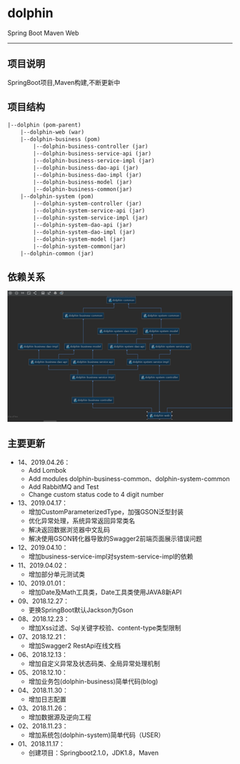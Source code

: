# dolphin
Spring Boot Maven Web

---
## 项目说明
  SpringBoot项目,Maven构建,不断更新中

## 项目结构
	|--dolphin (pom-parent)
	    |--dolphin-web (war)
		|--dolphin-business (pom)
			|--dolphin-business-controller (jar)
			|--dolphin-business-service-api (jar)
			|--dolphin-business-service-impl (jar)
			|--dolphin-business-dao-api (jar)
			|--dolphin-business-dao-impl (jar)  
			|--dolphin-business-model (jar)
			|--dolphin-business-common(jar)
		|--dolphin-system (pom)
			|--dolphin-system-controller (jar)
			|--dolphin-system-service-api (jar)
			|--dolphin-system-service-impl (jar)
			|--dolphin-system-dao-api (jar)
			|--dolphin-system-dao-impl (jar)  
			|--dolphin-system-model (jar)
			|--dolphin-system-common(jar)
		|--dolphin-common (jar)
        
## 依赖关系
![项目依赖关系图](https://github.com/dolphin422/github_repository/blob/master/img-folder/dolphin/%E9%A1%B9%E7%9B%AE%E5%8C%85%E4%BE%9D%E8%B5%96%E5%85%B3%E7%B3%BB.png)
## 主要更新
* 14、2019.04.26：
	* Add Lombok 
	* Add modules dolphin-business-common、dolphin-system-common
	* Add RabbitMQ and Test
	* Change custom status code to 4 digit number
* 13、2019.04.17：
	* 增加CustomParameterizedType，加强GSON泛型封装
	* 优化异常处理，系统异常返回异常类名
	* 解决返回数据浏览器中文乱码
	* 解决使用GSON转化器导致的Swagger2前端页面展示错误问题
* 12、2019.04.10：
	* 增加business-service-impl对system-service-impl的依赖
* 11、2019.04.02：
	* 增加部分单元测试类
* 10、2019.01.01：
	* 增加Date及Math工具类，Date工具类使用JAVA8新API
* 09、2018.12.27：
	* 更换SpringBoot默认Jackson为Gson
* 08、2018.12.23：
	* 增加Xss过滤、Sql关键字校验、content-type类型限制
* 07、2018.12.21：
	* 增加Swagger2 RestApi在线文档
* 06、2018.12.13：
	* 增加自定义异常及状态码类、全局异常处理机制
* 05、2018.12.10：
	* 增加业务包(dolphin-business)简单代码(blog)
* 04、2018.11.30：
	* 增加日志配置
* 03、2018.11.26：
	* 增加数据源及逆向工程
* 02、2018.11.23：
	* 增加系统包(dolphin-system)简单代码（USER）
* 01、2018.11.17：
	* 创建项目：Springboot2.1.0，JDK1.8，Maven



